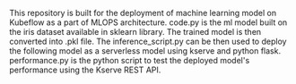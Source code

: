 This repository is built for the deployment of machine learning model on Kubeflow as a part of MLOPS architecture.
code.py is the ml model built on the iris dataset available in sklearn library.
The trained model is then converted into .pkl file.
The inference_script.py can be then used to deploy the following model as a serverless model using kserve and python flask.
performance.py is the python script to test the deployed model's performance using the Kserve REST API.
